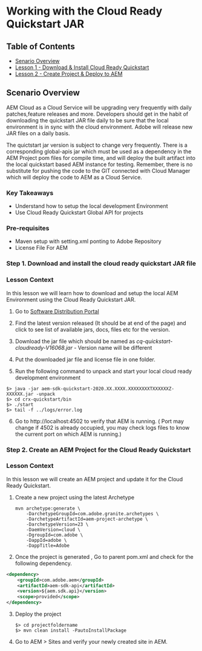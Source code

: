 # Working with the Cloud Ready Quickstart JAR

## Table of Contents
* [Senario Overview](#scenario-overview)
* [Lesson 1 - Download & Install Cloud Ready Quickstart](#lesson-1---Download-&-Install-Cloud-Ready-Quickstart)
* [Lesson 2 - Create Project & Deploy to AEM ](#lesson-2---Create-AEM-Project-for-Cloud-Ready-Quickstart)

## Scenario Overview
AEM Cloud as a Cloud Service will be upgrading very frequently with daily patches,feature releases and more. Developers should get in the habit of downloading the quickstart JAR file daily to be sure that the local environment is in sync with the cloud environment. Adobe will release new JAR files on a daily basis. 

The quictstart jar version is subject to change very frequently. There is a corresponding global-apis jar which must be used as a dependency in the AEM Project pom files for compile time,  and will deploy the built artifact into the local quickstart based AEM instance for testing. Remember, there is no substitute for pushing the code to the GIT connected with Cloud Manager which will deploy the code to AEM as a Cloud Service. 

### Key Takeaways

* Understand how to setup the local development Environment
* Use Cloud Ready Quickstart Global API for projects

### Pre-requisites

* Maven setup with setting.xml ponting to Adobe Repository
* License File For AEM

### Step 1. Download and install the cloud ready quickstart JAR file

### Lesson Context
In this lesson we will learn how to download and setup the local AEM Environment using the Cloud Ready Quickstart JAR.

1. Go to [Software Distribution Portal](https://downloads.experiencecloud.adobe.com/)

2. Find the latest version released (It should be at end of the page) and click to see list of available jars, docs, files etc for the version.
3. Download the jar file which should be named as *cq-quickstart-cloudready-V16068.jar* - Version name will be different
4. Put the downloaded jar file and license file in one folder.
5.  Run the following command to unpack and start your local cloud ready development environment
   
   ``` shell
   $> java -jar aem-sdk-quickstart-2020.XX.XXXX.XXXXXXXXTXXXXXXZ-XXXXXX.jar -unpack
   $> cd crx-quickstart/bin
   $> ./start
   $> tail -f ../logs/error.log
   ```   

6. Go to http://localhost:4502 to verify that AEM is running. ( Port may change if 4502 is already occupied, you may check logs files to know the current port on which AEM is running.)


### Step 2. Create an AEM Project for the Cloud Ready Quickstart

### Lesson Context
In this lesson we will create an AEM project and update it for the Cloud Ready Quickstart.


1. Create a new project using the latest Archetype

    ``` shell
    mvn archetype:generate \
        -DarchetypeGroupId=com.adobe.granite.archetypes \
        -DarchetypeArtifactId=aem-project-archetype \
        -DarchetypeVersion=23 \
        -DaemVersion=cloud \
        -DgroupId=com.adobe \
        -DappId=adobe \
        -DappTitle=Adobe
    ```

2. Once the project is generated , Go to parent pom.xml and check for the following dependency.

``` xml
<dependency>
    <groupId>com.adobe.aem</groupId>
    <artifactId>aem-sdk-api</artifactId>
    <version>${aem.sdk.api}</version>
    <scope>provided</scope>
</dependency>
```

3. Deploy the project

   ``` shell
   $> cd projectfoldername
   $> mvn clean install -PautoInstallPackage

   ```

4. Go to AEM > Sites and verify your newly created site in AEM.